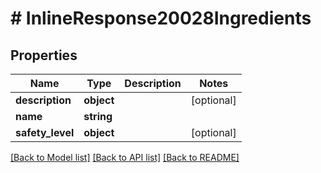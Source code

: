 # # InlineResponse20028Ingredients

## Properties

Name | Type | Description | Notes
------------ | ------------- | ------------- | -------------
**description** | **object** |  | [optional] 
**name** | **string** |  | 
**safety_level** | **object** |  | [optional] 

[[Back to Model list]](../../README.md#documentation-for-models) [[Back to API list]](../../README.md#documentation-for-api-endpoints) [[Back to README]](../../README.md)


